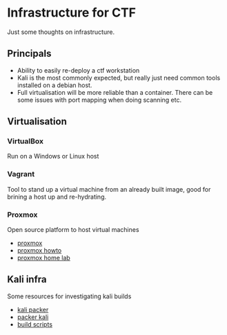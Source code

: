 # Infrastructure for CTF

Just some thoughts on infrastructure.

## Principals

- Ability to easily re-deploy a ctf workstation
- Kali is the most commonly expected, but really just need common tools installed on a debian host.
- Full virtualisation will be more reliable than a container. There can be some issues with port mapping when doing scanning etc.

## Virtualisation

### VirtualBox

Run on a Windows or Linux host

### Vagrant

Tool to stand up a virtual machine from an already built image, good for brining a host up and re-hydrating.

### Proxmox

Open source platform to host virtual machines

- [proxmox](https://www.proxmox.com/en/products/proxmox-virtual-environment/overview)
- [proxmox howto](https://www.virtualizationhowto.com/2024/03/proxmox-ebook-free-download-for-home-labs/)
- [proxmox home lab](https://ianrenton.com/blog/setting-up-proxmox-on-the-home-lab/)



## Kali infra

Some resources for investigating kali builds

- [kali packer](https://github.com/synick/Kali-Packer)
- [packer kali](https://github.com/net-shaper/packer-kali-linux)
- [build scripts](https://gitlab.com/kalilinux/build-scripts/kali-vagrant)
